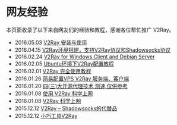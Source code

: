 # 网友经验

本页面收录了以下来自网友们的经验和教程，感谢各位帮忙推广 V2Ray。

* 2016.05.03 [V2Ray 安装与使用](https://ralf.ren/717)
* 2016.04.15 [V2Ray环境搭建，支持V2Ray协议和Shadowsocks协议](http://www.jianshu.com/p/b59150fd8f47)
* 2016.02.24 [V2Ray for Windows Client and Debian Server](http://dcamero.azurewebsites.net/v2ray-windows-client-debian-server.html)
* 2016.02.05 [Ubuntu环境下V2Ray配置教程](http://luluseu.moe/?p=365)
* 2016.02.01 [V2Ray 完全使用教程](https://yuan.ga/v2raywan-quan-shi-yong-jiao-cheng/)
* 2016.01.26 [简易配置VPS V2Ray 服务端、客户端](http://ntgeralt.blogspot.ch/2016/01/vps-v2ray.html)
* 2016.01.20 [四(三)大开源代理技术 测速 仅供参考](http://bbs.a9vg.com/thread-4812382-1-1.html)
* 2016.01.08 [使用 V2Ray 科学上网](http://k162.space/across_the_gfw_with_v2ray/)
* 2016.01.08 [V2Ray 科学上网](http://www.gonewto.com/?post/gweuy4)
* 2015.12.12 [V2Ray – Shadowsocks的代替品](https://us-somesky.rhcloud.com/gfw/v2ray.html)
* 2015.12.12 [小巧工具V2Ray](http://bpplpp.com/1994.html)

